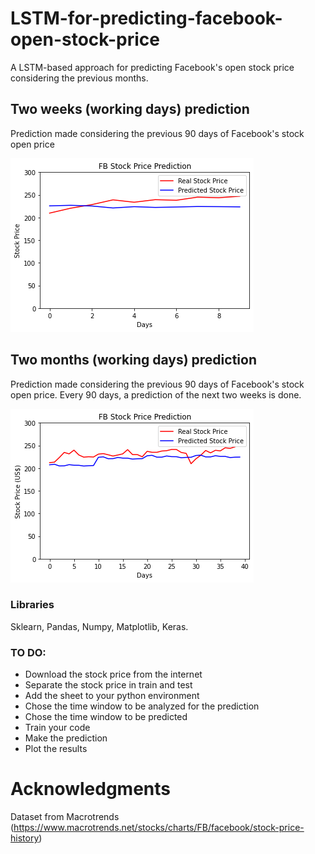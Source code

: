 # LSTM-for-predicting-facebook-open-stock-price
A LSTM-based approach for predicting Facebook's open stock price considering the previous months.

## Two weeks (working days) prediction 
Prediction made considering the previous 90 days of Facebook's stock open price

![2_ww_pred](2_w_fb_prediction.png)

## Two months (working days) prediction
Prediction made considering the previous 90 days of Facebook's stock open price.
Every 90 days, a prediction of the next two weeks is done.

![2_m_pred](2_2m_fb_prediction.png)

### Libraries 
Sklearn, Pandas, Numpy, Matplotlib, Keras.

### TO DO:
- Download the stock price from the internet
- Separate the stock price in train and test 
- Add the sheet to your python environment
- Chose the time window to be analyzed for the prediction 
- Chose the time window to be predicted
- Train your code 
- Make the prediction
- Plot the results 

# Acknowledgments 
Dataset from Macrotrends (https://www.macrotrends.net/stocks/charts/FB/facebook/stock-price-history)

